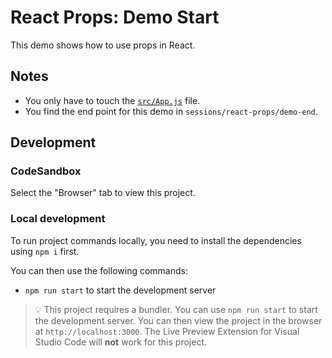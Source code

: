 # React Props: Demo Start

This demo shows how to use props in React.

## Notes

- You only have to touch the [`src/App.js`](./src/App.js) file.
- You find the end point for this demo in `sessions/react-props/demo-end`.

## Development

### CodeSandbox

Select the "Browser" tab to view this project.

### Local development

To run project commands locally, you need to install the dependencies using `npm i` first.

You can then use the following commands:

- `npm run start` to start the development server

> 💡 This project requires a bundler. You can use `npm run start` to start the development server. You can then view the project in the browser at `http://localhost:3000`. The Live Preview Extension for Visual Studio Code will **not** work for this project.
